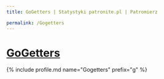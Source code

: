 ```yaml
---
title: GoGetters | Statystyki patronite.pl | Patromierz

permalink: /Gogetters
---
```


# [GoGetters](https://patronite.pl/Gogetters)

{% include profile.md name="Gogetters" prefix="g" %}
